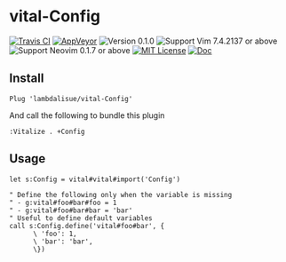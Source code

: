 vital-Config
==============================================================================
[![Travis CI](https://img.shields.io/travis/lambdalisue/vital-Config/master.svg?label=Travis%20CI)](https://travis-ci.org/lambdalisue/vital-Config)
[![AppVeyor](https://img.shields.io/appveyor/ci/lambdalisue/vital-Config/master.svg?label=AppVeyor)](https://ci.appveyor.com/project/lambdalisue/vital-Config/branch/master)
![Version 0.1.0](https://img.shields.io/badge/version-0.1.0-yellow.svg)
![Support Vim 7.4.2137 or above](https://img.shields.io/badge/support-Vim%207.4.2137%20or%20above-yellowgreen.svg)
![Support Neovim 0.1.7 or above](https://img.shields.io/badge/support-Vim%200.1.7%20or%20above-yellowgreen.svg)
[![MIT License](https://img.shields.io/badge/license-MIT-blue.svg)](LICENSE.md)
[![Doc](https://img.shields.io/badge/doc-%3Ah%20vital--Config-orange.svg)](doc/Vital/Config.txt)


Install
-------------------------------------------------------------------------------

```vim
Plug 'lambdalisue/vital-Config'
```

And call the following to bundle this plugin

```vim
:Vitalize . +Config
```

Usage
-------------------------------------------------------------------------------

```vim
let s:Config = vital#vital#import('Config')

" Define the following only when the variable is missing
" - g:vital#foo#bar#foo = 1
" - g:vital#foo#bar#bar = 'bar'
" Useful to define default variables
call s:Config.define('vital#foo#bar', {
      \ 'foo': 1,
      \ 'bar': 'bar',
      \})
```
